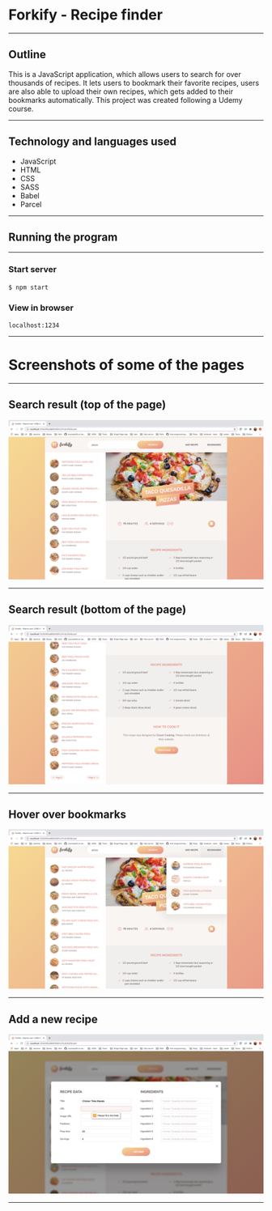 # Forkify - Recipe finder
---

## Outline

This is a JavaScript application, which allows users to search for over thousands of recipes. It lets users to bookmark their favorite recipes, users are also able to upload their own recipes, which gets added to their bookmarks automatically. This project was created following a Udemy course.

---

## Technology and languages used

* JavaScript
* HTML
* CSS
* SASS
* Babel
* Parcel

---

## Running the program
---
### Start server
```
$ npm start
```
### View in browser
```
localhost:1234
```
---

# Screenshots of some of the pages

---
## Search result (top of the page) 

![](/src/img/pizza_top.png)

---

## Search result (bottom of the page) 

![](/src/img/pizza_bottom.png)

---

## Hover over bookmarks

![](/src/img/bookmarks.png)

---

## Add a new recipe

![](/src/img/Add_recipe.png)

---